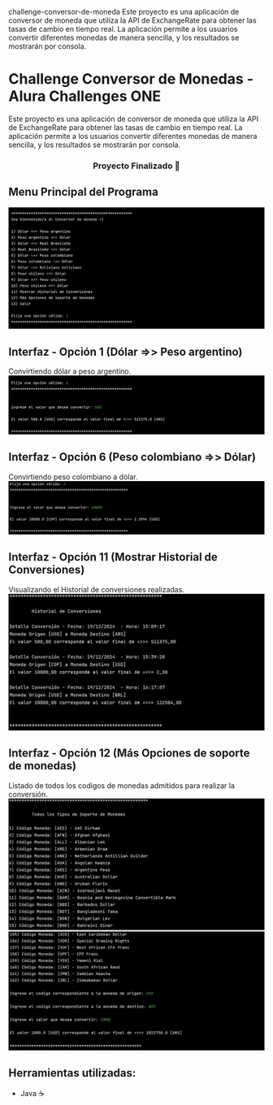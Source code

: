 challenge-conversor-de-moneda
Este proyecto es una aplicación de conversor de moneda que utiliza la API de ExchangeRate 
para obtener las tasas de cambio en tiempo real. La aplicación permite a los usuarios convertir diferentes 
monedas de manera sencilla, y los resultados se mostrarán por consola.

# Challenge Conversor de Monedas - Alura Challenges ONE

Este proyecto es una aplicación de conversor de moneda que utiliza la API de ExchangeRate 
para obtener las tasas de cambio en tiempo real. La aplicación permite a los usuarios convertir diferentes 
monedas de manera sencilla, y los resultados se mostrarán por consola.

<h3 align="center">
Proyecto Finalizado 🎯
</h3>

## Menu Principal del Programa
![imagen](https://github.com/DanielXero/challenge-conversor-de-moneda/blob/main/Resources/img-interfaz/interfaz_pantallaPrincipal.JPG)

## Interfaz - Opción 1 (Dólar =>> Peso argentino)
Convirtiendo dólar a peso argentino.
![imagen](https://github.com/DanielXero/challenge-conversor-de-moneda/blob/main/Resources/img-interfaz/opcion_1.JPG)

## Interfaz - Opción 6 (Peso colombiano =>> Dólar)
Convirtiendo peso colombiano a dólar.
![imagen](https://github.com/DanielXero/challenge-conversor-de-moneda/blob/main/Resources/img-interfaz/opcion_6.JPG)

## Interfaz - Opción 11 (Mostrar Historial de Conversiones)
Visualizando el Historial de conversiones realizadas.
![imagen](https://github.com/DanielXero/challenge-conversor-de-moneda/blob/main/Resources/img-interfaz/opcion_11.JPG)

## Interfaz - Opción 12 (Más Opciones de soporte de monedas)
Listado de todos los codigos de monedas admitidos para realizar la conversión.
![imagen](https://github.com/DanielXero/challenge-conversor-de-moneda/blob/main/Resources/img-interfaz/opcion_12_1.JPG)
![imagen](https://github.com/DanielXero/challenge-conversor-de-moneda/blob/main/Resources/img-interfaz/opcion_12_2.JPG)


## Herramientas utilizadas:

* Java ☕
